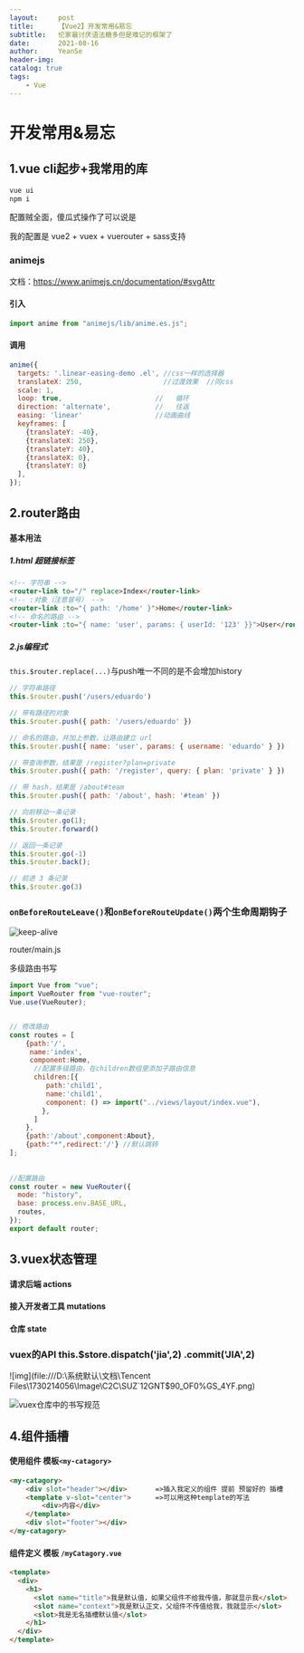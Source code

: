 ```yaml
---
layout:     post
title:      【Vue2】开发常用&易忘
subtitle:   伦家最讨厌语法糖多但是难记的框架了
date:       2021-08-16
author:     YeanSe
header-img: 
catalog: true
tags:
    - Vue
---
```


# 开发常用&易忘

## 1.vue cli起步+我常用的库

```powershell
vue ui
npm i
```

配置贼全面，傻瓜式操作了可以说是

我的配置是 vue2 + vuex + vuerouter + sass支持 

### animejs

文档：https://www.animejs.cn/documentation/#svgAttr

#### 引入 

```js
import anime from "animejs/lib/anime.es.js";
```

#### 调用

```javascript
anime({
  targets: '.linear-easing-demo .el', //css一样的选择器
  translateX: 250,                    //过渡效果  //同css
  scale: 1,                  					
  loop: true,                    	//	 循环
  direction: 'alternate',			//	 往返
  easing: 'linear'                	//动画曲线 
  keyframes: [						
    {translateY: -40},
    {translateX: 250},
    {translateY: 40},
    {translateX: 0},
    {translateY: 0}
  ],
});
```



## 2.router路由

#### 基本用法

##### 1.html 超链接标签

```html
<!-- 字符串 -->
<router-link to="/" replace>Index</router-link>
<!-- :对象（注意冒号） -->
<router-link :to="{ path: '/home' }">Home</router-link>
<!-- 命名的路由 -->
<router-link :to="{ name: 'user', params: { userId: '123' }}">User</router-link>
```

##### 2.js编程式

`this.$router.replace(...)`与push唯一不同的是不会增加history

```javascript
// 字符串路径
this.$router.push('/users/eduardo')

// 带有路径的对象
this.$router.push({ path: '/users/eduardo' })

// 命名的路由，并加上参数，让路由建立 url
this.$router.push({ name: 'user', params: { username: 'eduardo' } })

// 带查询参数，结果是 /register?plan=private
this.$router.push({ path: '/register', query: { plan: 'private' } })

// 带 hash，结果是 /about#team
this.$router.push({ path: '/about', hash: '#team' })
```

```javascript
// 向前移动一条记录
this.$router.go(1);
this.$router.forward()

// 返回一条记录
this.$router.go(-1)
this.$router.back();

// 前进 3 条记录
this.$router.go(3)
```

### `onBeforeRouteLeave()`和`onBeforeRouteUpdate()`两个生命周期钩子



![keep-alive](E:\HBuilderX.3.1.9\Code\a1730214056.github.io\a1730214056.github.io-master.zip\img-post\Vue-20210816\keep-alive.png)

router/main.js

多级路由书写

```javascript
import Vue from "vue";
import VueRouter from "vue-router";
Vue.use(VueRouter);


// 修改路由
const routes = [
    {path:'/',
     name:'index',
     component:Home,
      //配置多级路由，在children数组里添加子路由信息
      children:[{
         path:'child1', 
         name:'child1',
         component: () => import("../views/layout/index.vue"),
        },
      ]
    },
    {path:'/about',component:About},
    {path:"*",redirect:'/'} //默认跳转
];
     
     
//配置路由     
const router = new VueRouter({
  mode: "history",
  base: process.env.BASE_URL,
  routes,
});
export default router;
```

## 3.vuex状态管理

#### 请求后端				actions 

#### 接入开发者工具	mutations  

#### 仓库						state

### vuex的API this.$store.dispatch('jia',2)   .commit('JIA',2)

![img](file:///D:\系统默认\文档\Tencent Files\1730214056\Image\C2C\SUZ`12GNT$90_OF0%GS_4YF.png)

![vuex仓库中的书写规范](E:\HBuilderX.3.1.9\Code\a1730214056.github.io\a1730214056.github.io-master.zip\img-post\Vue-20210816\vuex仓库中的书写规范.png)

## 4.组件插槽

#### 使用组件 模板`<my-catagory>`

```html
<my-catagory>
	<div slot="header"></div>		=>插入我定义的组件 提前 预留好的 插槽
    <template v-slot="center">		=>可以用这种template的写法
        <div>内容</div>
    </template>
    <div slot="footer"></div>
</my-catagory>
```

#### 组件定义 模板 `/myCatagory.vue`

```html
<template>
  <div>
    <h1>
      <slot name="title">我是默认值，如果父组件不给我传值，那就显示我</slot>
      <slot name="context">我是默认正文，父组件不传值给我，我就显示</slot>
      <slot>我是无名插槽默认值</slot>
    </h1>
  </div>
</template>
```


